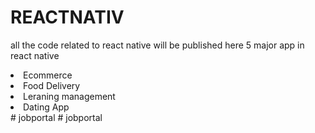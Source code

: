 # REACTNATIV 
all the code related to react native will be published here
5 major app in react native
<li> Ecommerce</li>
<li> Food Delivery </li>
<li> Leraning management</li>
<li> Dating App</li>
#   j o b p o r t a l  
 #   j o b p o r t a l  
 